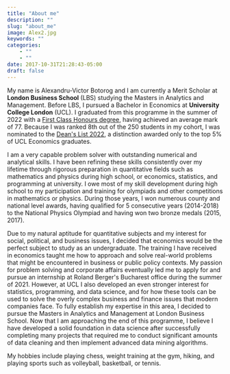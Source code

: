 ```yaml
---
title: "About me"
description: ""
slug: "about_me"
image: Alex2.jpg
keywords: ""
categories: 
    - ""
    - ""
date: 2017-10-31T21:28:43-05:00
draft: false
---
```


My name is Alexandru-Victor Botorog and I am currently a Merit Scholar at **London Business School** (LBS) studying the Masters in Analytics and Management. Before LBS, I pursued a Bachelor in Economics at **University College London** (UCL). I graduated from this programme in the summer of 2022 with a [First Class Honours degree](https://drive.google.com/file/d/1G-9Jsd779jrsFfhTX7nIn4ciRa3OmiWb/view?usp=sharing), having achieved an average mark of 77. Because I was ranked 8th out of the 250 students in my cohort, I was nominated to the [Dean's List 2022](https://drive.google.com/file/d/11qTCM9DK7WmqhfJJLYXDlDBcm3G_c0N6/view?usp=sharing), a distinction awarded only to the top 5% of UCL Economics graduates. 

I am a very capable problem solver with outstanding numerical and analytical skills. I have been refining these skills consistently over my lifetime through rigorous preparation in quantitative fields such as mathematics and physics during high school, or economics, statistics, and programming at university. I owe most of my skill development during high school to my participation and training for olympiads and other competitions in mathematics or physics. During those years, I won numerous county and national level awards, having qualified for 5 consecutive years (2014-2018) to the National Physics Olympiad and having won two bronze medals (2015, 2017).

Due to my natural aptitude for quantitative subjects and my interest for social, political, and business issues, I decided that economics would be the perfect subject to study as an undergraduate. The training I have received in economics taught me how to approach and solve real-world problems that might be encountered in business or public policy contexts. My passion for problem solving and corporate affairs eventually led me to apply for and pursue an internship at Roland Berger's Bucharest office during the summer of 2021. However, at UCL I also developed an even stronger interest for statistics, programming, and data science, and for how these tools can be used to solve the overly complex business and finance issues that modern companies face. To fully establish my expertise in this area, I decided to pursue the Masters in Analytics and Management at London Business School. Now that I am approaching the end of this programme, I believe I have developed a solid foundation in data science after successfully completing many projects that required me to conduct significant amounts of data cleaning and then implement advanced data mining algorithms.

My hobbies include playing chess, weight training at the gym, hiking, and playing sports such as volleyball, basketball, or tennis. 